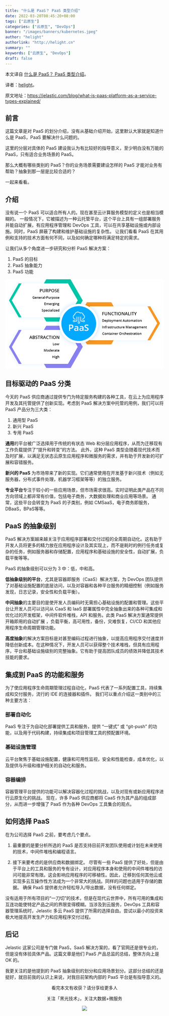```yaml
---
title: "什么是 PaaS？ PaaS 类型介绍"
date: 2022-03-20T08:45:20+08:00
tags: ["云原生"]
categories: ["云原生", "DevOps"]
banner: "/images/banners/kubernetes.jpeg"
author: "helight"
authorlink: "http://helight.cn"
summary: ""
keywords: ["云原生", "DevOps"]
draft: false
---
```


本文译自 [什么是 PaaS？ PaaS 类型介绍](https://jelastic.com/blog/what-is-paas-platform-as-a-service-types-explained/)。

译者：[helight](http://helight.cn/)。

原文地址：https://jelastic.com/blog/what-is-paas-platform-as-a-service-types-explained/

## 前言
这篇文章是对 PaaS 的划分介绍，没有从基础介绍开始，这里默认大家就是知道什么是 PaaS，PaaS 要解决什么问题的。

这里的分层对具体的 PaaS 建设我认为有比较好的指导意义，至少明白没有万能的 PaaS，只有适合业务场景的 PaaS。

那么大概有哪些类别的 PaaS？你的业务场景需要建设怎样的 PaaS 才能对业务有帮助？抽象到那一层是比较合适的？

一起来看看。

## 介绍

没有说一个 PaaS 可以适合所有人的。现在甚至云计算服务模型的定义也是相当模糊的。 一般情况下，它被描述为一种云托管平台，这个平台上具有一组部署服务并能自动扩展，有应用程序管理和 DevOps 工具，可以在共享基础设施或内部设施。同时，PaaS 屏蔽了构建和维护基础设施的复杂性。 让我们看看 PaaS 在其用例和支持的技术方面有何不同，以及如何确定哪种将满足特定的需求。

让我们从多个角度进一步研究和分析 PaaS 解决方案：
1. PaaS 的目标
2. PaaS 抽象能力
3. PaaS 功能

![](imgs/what-is-paas.png)

## 目标驱动的 PaaS 分类

今天的 PaaS 供应商通过提供专门为特定服务构建的各种工具，在云上为应用程序开发及其托管提供了创新实现。考虑到 PaaS 解决方案中托管的用例，我们可以将 PaaS 产品分为三大类：
1. 通用型 PaaS
2. 新兴 PaaS
3. 专用 PaaS
  
**通用**的平台被广泛选择用于传统的有状态 Web 和分层应用程序，从而为迁移现有工作负载提供了“提升和转变”的方法。 此外，这种 PaaS 类型会随着现代技术而及时扩展，以满足无状态云原生应用程序和微服务的需求，并有助于开发新的可扩展和容错服务。

**新兴的 PaaS** 为市场带来了新的实现。它们通常使用在开发基于新兴技术（例如无服务器，分布式事件处理，机器学习框架等等）的独立服务。

**专业平台**专注于较小的一些应用场景，但市场需求很高。实时证明此类产品在不同方向领域上都非常有价值，包括电子商务，大数据处理和商业应用等场景。 通常，这些平台会转变为 PaaS 的子类别，例如 CMSaaS，电子商务即服务，DBaaS，BPaS等等。

## PaaS 的抽象级别
PaaS 解决方案越来越关注于应用程序部署和交付过程的全周期自动化。这有助于开发人员将更多的精力放在应用程序设计及其实现上，而不是耗时的例行任务或复杂的任务，例如服务器和存储配置，应用程序和基础设施的安全性，自动扩展，负载平衡等等。

PaaS 的抽象级别可以分为 3 中：低，中和高。

**低抽象级别的平台**，尤其是容器即服务（CaaS）解决方案，为 DevOps 团队提供了对基础设施配置的底层访问，以及对容器和各种平台服务的精细控制（例如服务发现，日志记录，安全性和负载平衡）。

**中间抽象**的主要目的是使开发人员编码时无需担心基础设施的配置和管理。这些平台让开发人员可以访问从 CaaS 和 IaaS 部署属性中完全抽象出来的各种可集成和优化过的开发框架，中间件软件堆栈，API 和服务。此类 PaaS 解决方案通常提供开箱即用的自动扩展 ，负载平衡，高可用性，备份，灾难恢复，CI/CD 和其他应用程序生命周期管理功能。

**高度抽象**的解决方案目标是对甚至编码过程进行抽象，以提高应用程序交付速度并降低创新成本。在这种情况下，开发人员可以获得整个技术堆栈，但具有应用程序，平台和基础设施级别的完整抽象。它有助于提高团队成员的绩效并降低其技术技能的要求。

## 集成到 PaaS 的功能和服务

为了使应用程序生命周期管理过程自动化，PaaS 代表了一系列配置工具，持续集成和交付服务，流行的 IDE 的连接器和插件。
我们可以重点介绍这一类别中的三种主要方法：

### 部署自动化

PaaS 专注于为自动化部署提供工具和服务，提供 “一键式” 或 “git-push” 的功能，以及用于代码构建，持续集成和项目管理工具的预配置环境。

### 基础设施管理

云平台聚焦于基础设施配置，健康和可用性监视，安全和性能检查，成本优化，以及提供与升级和维护相关的自动化和服务。

### 容器编排

容器管理平台提供的功能可以解决容器化过程的挑战，以及对现有或新应用程序进行云原生化的挑战。 现在，许多 PaaS 供应商都将 CaaS 作为其产品的组成部分，从而进一步增强了 PaaS 作为各种 DevOps 工具集合的观点。

## 如何选择 PaaS

在为公司选择 PaaS 之前，要考虑几个要点。

1. 最重要的是要分析所选的 PaaS 是否支持目前开发团队使用或计划在未来使用的技术，中间件堆栈和编程语言。

2. 接下来要考虑的是供应商和数据绑定。 尽管有一些 PaaS 提供了好处，但是由于平台上的工具和服务的专有设计，对应用程序本身和使用的中间件堆栈的访问可能非常有限。这会影响应用程序的可移植性。因此，迁移到任何其他云或实现多云互操作性方法成为一个非常大的挑战。同样的问题也适用于存储的数据。 确保 PaaS 提供者允许轻松导入/导出数据，没有任何绑定。

没有适用于所有项目的“一刀切”的技术，但是在现代云世界中，所有可用的集成和互连功能使特定产品之间的界限变得模糊。当涉及到云服务，DevOps 工具和容器管理系统时，Jelastic 多云 PaaS 提供了所需的选择自由。尝试以最小的投资来极大地提高开发生产力和应用程序交付过程。

## 后记
Jelastic 这家公司是专门做 PaaS，SaaS 解决方案的，看了官网还是很专业的，但是没有体验具体产品。这篇文章是他们 PaaS 产品总监的总结，整体方向上是 OK 的。

我更关注的是他提到的 PaaS 抽象级别的划分和应用场景划分。这部分总结的还是挺好，就目前我的认识上来说，对我目前架构内部的 PaaS 平台是有指导意义的。

<center>
看完本文有收获？请分享给更多人

关注「黑光技术」，关注大数据+微服务

![](/images/qrcode_helight_tech.jpg)

</center>